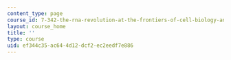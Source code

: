 ```yaml
---
content_type: page
course_id: 7-342-the-rna-revolution-at-the-frontiers-of-cell-biology-and-molecular-medicine-fall-2016
layout: course_home
title: ''
type: course
uid: ef344c35-ac64-4d12-dcf2-ec2eedf7e886
---
```

